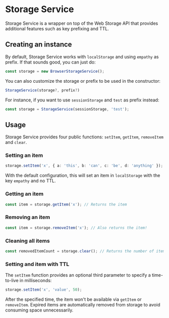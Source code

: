 # Storage Service

Storage Service is a wrapper on top of the Web Storage API that provides additional features such as
key prefixing and TTL.

## Creating an instance

By default, Storage Service works with `localStorage` and using `empathy` as prefix. If that sounds
good, you can just do:

```typescript
const storage = new BrowserStorageService();
```

You can also customize the storage or prefix to be used in the constructor:

```typescript
StorageService(storage?, prefix?)
```

For instance, if you want to use `sessionStorage` and `test` as prefix instead:

```typescript
const storage = StorageService(sessionStorage, 'test');
```

## Usage

Storage Service provides four public functions: `setItem`, `getItem`, `removeItem` and `clear`.

### Setting an item

```typescript
storage.setItem('x', { a: 'this', b: 'can', c: 'be', d: 'anything' });
```

With the default configuration, this will set an item in `localStorage` with the key `empathy` and
no TTL.

### Getting an item

```typescript
const item = storage.getItem('x'); // Returns the item
```

### Removing an item

```typescript
const item = storage.removeItem('x'); // Also returns the item!
```

### Cleaning all items

```typescript
const removedItemCount = storage.clear(); // Returns the number of items that have been removed
```

### Setting and item with TTL

The `setItem` function provides an optional third parameter to specify a time-to-live in
milliseconds:

```typescript
storage.setItem('x', 'value', 50);
```

After the specified time, the item won't be available via `getItem` or `removeItem`. Expired items
are automatically removed from storage to avoid consuming space unnecessarily.

